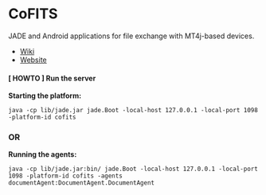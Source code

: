 CoFITS
======

JADE and Android applications for file exchange with MT4j-based devices.


* [Wiki](https://github.com/hkaj/CoFITS/wiki)
* [Website](http://hkaj.github.io/CoFITS/)

#### [ HOWTO ] Run the server

__Starting the platform:__
```
java -cp lib/jade.jar jade.Boot -local-host 127.0.0.1 -local-port 1098 -platform-id cofits
```

### OR

__Running the agents:__
```
java -cp lib/jade.jar:bin/ jade.Boot -local-host 127.0.0.1 -local-port 1098 -platform-id cofits -agents documentAgent:DocumentAgent.DocumentAgent
```
